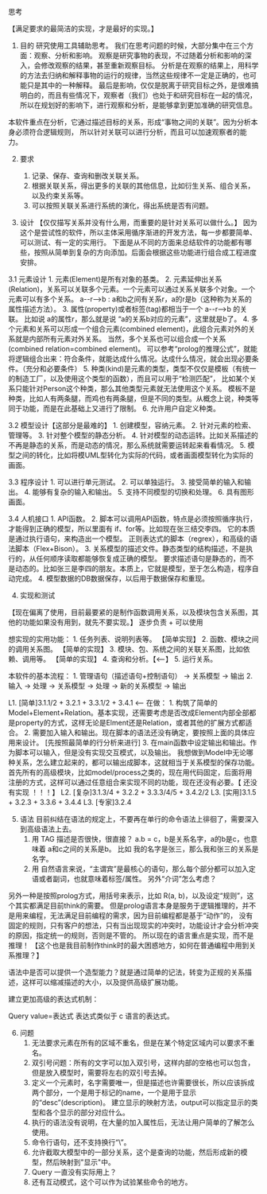 思考

【满足要求的最简洁的实现，才是最好的实现。】

1. 目的
研究使用工具辅助思考。
我们在思考问题的时候，大部分集中在三个方面：观察、分析和影响。
观察是研究事物的表现，不过随着分析和影响的深入，会修改观察的结果，甚至重新观察目标。
分析是在观察的结果上，用科学的方法去归纳和解释事物的运行的规律，当然这些规律不一定是正确的，也可能只是其中的一种解释。
最后是影响，仅仅是脱离于研究目标之外，是很难搞明白的，而且有些情况下，观察者（我们）也处于和研究目标在一起的情况，
所以在规划好的影响下，进行观察和分析，是能够拿到更加准确的研究信息。

本软件重点在分析，它通过描述目标的关系，形成“事物之间的关联”。因为分析本身必须符合逻辑规则，
所以针对关联可以进行分析，而且可以加速观察者的能力。

2. 要求
	1. 记录、保存、查询和删改关联关系。
	2. 根据关联关系，得出更多的关联的其他信息，比如衍生关系、组合关系，以及约束关系等。
	3. 可以按照关联关系进行系统的演化，得出系统是否有问题。

3. 设计
【仅仅描写关系并没有什么用，而重要的是针对关系可以做什么。】
因为这个是尝试性的软件，所以主体采用循序渐进的开发方法，每一步都要简单、可以测试、有一定的实用行。
下面是从不同的方面来总结软件的功能都有哪些，按照从简单到复杂的方向添加。后面会根据这些功能进行组合成工程进度安排。

3.1 元素设计
	1. 元素(Element)是所有对象的基类。
	2. 元素延伸出关系(Relation)，关系可以关联多个元素。一个元素可以通过关系关联多个对象。一个元素可以有多个关系。
		a--r-->b : a和b之间有关系r，a的r是b（这种称为关系的属性描述方法）。
	3. 属性(property)或者标签(tag)都相当于一个 a--r-->b 的关联。
		比如说 a的属性r，那么就是说 “a的关系b对应的元素”，这里就是b了。
	4. 多个元素和关系可以形成一个组合元素(combined element)，此组合元素对外的关系就是内部所有元素对外关系。
		当然，多个关系也可以组合成一个关系(combined relation=combined element)。
		可以参考“prolog的推理公式”，就能将逻辑组合出来：符合条件，就能达成什么情况。达成什么情况，就会出现必要条件。（充分和必要条件）
	5. 种类(kind)是元素的类型，类型不仅仅是模板（有统一的制造工厂，以及使用这个类型的函数），而且可以用于“检测匹配”，
		比如某个关系只能针对Person这个种类，那么其他类型元素就无法使用这个关系。
		模板不是种类，比如人有两条腿，而鸡也有两条腿，但是不同的类型。从概念上说，种类等同于功能，而是在此基础上又进行了限制。
	6. 允许用户自定义种类。

3.2 模型设计【这部分是最难的】
	1. 创建模型，容纳元素。
	2. 针对元素的检索、管理等。
	3. 针对整个模型的静态分析。
	4. 针对模型的动态运转。比如关系描述的不再是静态的关系，而是动态的情况，那么系统就需要运转起来看看情况。
	5. 模型之间的转化，比如将模UML型转化为实际的代码，或者画面模型转化为实际的画面。

3.3 程序设计
	1. 可以进行单元测试。
	2. 可以单独运行。
	3. 接受简单的输入和输出。
	4. 能够有复杂的输入和输出。
	5. 支持不同模型的切换和处理。
	6. 具有图形画面。
	
3.4 人机接口
	1. API函数。
	2. 脚本可以调用API函数，特点是必须按照循序执行，才能得到正确的模型，所以里面有 if、for等。比如现在张三结交李四。
	   它的本质是通过执行语句，来构造出一个模型。
	   正则表达式的脚本（regrex），和高级的语法脚本（Flex+Bison）。
	3. 关系模型的描述文件。静态类型的结构描述，不是执行的，从任何顺序读取都能够恢复成正确的模型。
	   要求描述语句是静态的，而不是动态的。比如张三是李四的朋友。本质上，它就是模型，至于怎么构造，程序自动完成。
	4. 模型数据的DB数据保存，以后用于数据保存和重现。

4. 实现和测试

【现在偏离了使用，目前最要紧的是制作函数调用关系，以及模块包含关系图，其他的功能如果没有用到，就先不要实现。】
逐步负责 + 可以使用

想实现的实用功能：
	1. 任务列表、说明列表等。 【简单实现】
	2. 函数、模块之间的调用关系图。 【简单的实现】
	3. 模块、包、系统之间的关联关系图，比如依赖、调用等。 【简单的实现】
	4. 查询和分析。【<--】
	5. 运行关系。

本软件的基本流程：
	1. 管理语句（描述语句+控制语句） -> 关系模型 -> 输出
	2. 输入 -> 处理 -> 关系模型 -> 处理 -> 新的关系模型 -> 输出

L1. [简单]3.1.1/2 + 3.2.1 + 3.3.1/2 + 3.4.1  <-- 在做：
	1. 构筑了简单的Model+Element+Relation。基本实现，还需要考虑是否改成Element内部全部都是property的方式，这样无论是Elment还是Relation，或者其他的扩展方式都适合。
	2. 需要加入输入和输出。现在脚本的语法还没有确定，要按照上面的具体应用来设计。 [先按照最简单的行分析来进行]
	3. 在main函数中设定输出和输出。作为脚本可以输入，但是没有实现交互模式，以及输出。
		我想做到Model中无论哪种关系，怎么建立起来的，都可以输出成脚本，这就相当于关系模型的保存功能。
		首先所有的高级模块，比如model/process之类的，现在用代码固定，后面将用注册的方式，这样可以通过任意组合来实现不同的功能，现在还没有必要。【 还没有实现 ！！！】
L2. [复杂]3.1.3/4 + 3.2.2 + 3.3.3/4/5 + 3.4.2/2
L3. [实用]3.1.5 + 3.2.3 + 3.3.6 + 3.4.4
L3. [专家]3.2.4

5. 语法
目前纠结在语法的规定上，不要再在单行的命令语法上徘徊了，需要深入到高级语法上去。
	1. 用 TAG 描述是否很快，很直接？ a.b = c，b是关系名字，a的b是c，也意味着 a和c之间的关系是b。
		比如 我的名字是张三，那么我和张三的关系是名字。
	2. 用 自然语言来说，“主谓宾”是最核心的语句，那么每个部分都可以加入定语或者副词，也就意味着标签/属性。
		另外“介词”怎么考虑？
	
另外一种是按照prolog方式，用括号来表示，比如 R(a, b)，以及设定“规则”，这个其实都满足目前think的需要。
	但是prolog语言本身是服务于逻辑推理的，并不是用来编程，无法满足目前编程的需求，因为目前编程都是基于“动作”的，
	没有固定的规则，只有客户的想法，只有当出现现实的冲突时，功能设计才会分析冲突的原因，指定统一的规则，否则是不管的。
	所以现在的语言重点是实现，而不是推理！
	【这个也是我目前制作think时的最大困惑地方，如何在普通编程中用到关系推理？】

语法中是否可以提供一个造型能力？就是通过简单的记法，转变为正规的关系描述，这样可以缩减描述的大小，以及提供高级扩展功能。

建立更加高级的表达式机制：

Query value=表达式
表达式类似于 c 语言的表达式。

6. 问题
	1. 无法要求元素在所有的区域不重名，但是在某个特定区域内可以要求不重名。
	2. 双引号问题：所有的文字可以加入双引号，这样内部的空格也可以包含，但是放入模型时，需要将左右的双引号去掉。
	3. 定义一个元素时，名字需要唯一，但是描述也许需要很长，所以应该拆成两个部分，一个是用于标记的name，一个是用于显示的“desc”(description)。
		建立显示的映射方法，output可以指定显示的类型和各个显示的部分对应什么。
	4. 执行的语法没有说明，在大量的加入属性后，无法让用户简单的了解怎么使用。
	5. 命令行语句，还不支持换行“\”。
	6. 允许截取大模型中的一部分关系，这个是查询的功能，然后形成新的模型，然后映射到"显示"中。
	7. Query 一直没有实际用上？
	8. 还有互动模式，这个可以作为试验某些命令的地方。
